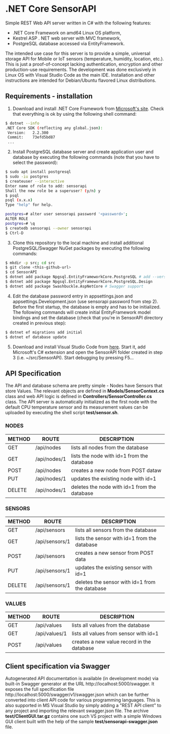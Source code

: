 # .NET Core SensorAPI
Simple REST Web API server written in C# with the following features:
- .NET Core Framework on amd64 Linux OS platform,
- Kestrel ASP . NET web server with MVC framework,
- PostgreSQL database accessed via EntityFramework.

The intended use case for this server is to provide a simple, universal storage API for Mobile or IoT sensors (temperature, humidity, location, etc.). This is just a proof-of-concept lacking authentication, encryption and other production-use requirements.
The development was done exclusively in Linux OS with Visual Studio Code as the main IDE.
Installation and other instructions are intended for Debian/Ubuntu flavored Linux distributions.

## Requirements - installation

1. Download and install .NET Core Framework from [Microsoft's site](https://dotnet.microsoft.com/learn/dotnet/hello-world-tutorial/install). Check that everything is ok by using the following shell command:
```sh
$ dotnet --info
.NET Core SDK (reflecting any global.json):
 Version:   2.2.300
 Commit:    73efd5bd87
 ...
 ```

2. Install PostgreSQL database server and create application user and database by executing the following commands (note that you have to select the password):
```sh
$ sudo apt install postgresql
$ sudo -iu postgres
$ createuser --interactive
Enter name of role to add: sensorapi
Shall the new role be a superuser? (y/n) y
$ psql
psql (x.x.x)
Type "help" for help.

postgres=# alter user sensorapi password '<password>';
ALTER ROLE
postgres=# \q
$ createdb sensorapi --owner sensorapi
$ Ctrl-D
```

3. Clone this repository to the local machine and install additional PostgreSQL/Swagger NuGet packages by executing the following commands:
```sh
$ mkdir -p src; cd src
$ git clone <this-github-url>
$ cd SensorAPI
$ dotnet add package Npgsql.EntityFrameworkCore.PostgreSQL # add --version to match .NET framework
$ dotnet add package Npgsql.EntityFrameworkCore.PostgreSQL.Design
$ dotnet add package Swashbuckle.AspNetCore # Swagger support
```

4. Edit the database password entry in appsettings.json and appsettings.Development.json (use sensorapi password from step 2). Before the first startup, the database is empty and has to be initialized. The following commands will create initial EntityFramework model bindings and set the database (check that you're in SensorAPI directory created in previous step):
```sh
$ dotnet ef migrations add initial
$ dotnet ef database update
```

5. Download and install Visual Studio Code from [here](https://code.visualstudio.com/). Start it, add Microsoft's C# extension and open the SensorAPI folder created in step 3 (i.e. ~/src/SensorAPI). Start debugging by pressing F5...

## API Specification

The API and database schema are pretty simple - Nodes have Sensors that store Values. The relevant objects are defined in **Models/SensorContext.cs** class and web API logic is defined in **Controllers/SensorController.cs** class. The API server is automatically initialized as the first node with the default CPU temperature sensor and its measurement values can be uploaded by executing the shell script **test/sensor.sh**.

### NODES
|METHOD|ROUTE|DESCRIPTION|
|------|-----|-----------|
|GET|/api/nodes|lists all nodes from the database|
|GET|/api/nodes/1|lists the node with id=1 from the database|
|POST|/api/nodes|creates a new node from POST dataw|
|PUT|/api/nodes/1|updates the existing node with id=1|
|DELETE|/api/nodes/1|deletes the node with id=1 from the database|

### SENSORS
|METHOD|ROUTE|DESCRIPTION|
|------|-----|-----------|
|GET|/api/sensors|lists all sensors from the database|
|GET|/api/sensors/1|lists the sensor with id=1 from the database|
|POST|/api/sensors|creates a new sensor from POST data|
|PUT|/api/sensors/1|updates the existing sensor with id=1|
|DELETE|/api/sensors/1|deletes the sensor with id=1 from the database|

### VALUES
|METHOD|ROUTE|DESCRIPTION|
|------|-----|-----------|
|GET|/api/values|lists all values from the database|
|GET|/api/values/1|lists all values from sensor with id=1|
|POST|/api/values|creates a new value record in the database|

## Client specification via Swagger

Autogenerated API documentation is available (in development mode) via built-in Swagger generator at the URL http://localhost:5000/swagger. It exposes the full specification file http://localhost:5000/swagger/v1/swagger.json which can be further converted into client API code for various programming languages. This is also supported in MS Visual Studio by simply adding a "REST API client" to any project and importing the relevant swagger.json file. The archive **test/ClientGUI.tar.gz** contains one such VS project with a simple Windows GUI client built with the help of the sample **test/sensorapi-swagger.json** file.